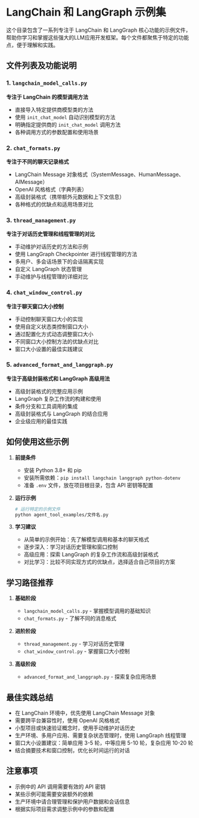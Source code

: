 # LangChain 和 LangGraph 示例集

这个目录包含了一系列专注于 LangChain 和 LangGraph 核心功能的示例文件，帮助你学习和掌握这些强大的LLM应用开发框架。每个文件都聚焦于特定的功能点，便于理解和实践。

## 文件列表及功能说明

### 1. `langchain_model_calls.py`
**专注于 LangChain 的模型调用方法**
- 直接导入特定提供商模型类的方法
- 使用 `init_chat_model` 自动识别模型的方法
- 明确指定提供商的 `init_chat_model` 调用方法
- 各种调用方式的参数配置和使用场景

### 2. `chat_formats.py`
**专注于不同的聊天记录格式**
- LangChain Message 对象格式（SystemMessage、HumanMessage、AIMessage）
- OpenAI 风格格式（字典列表）
- 高级封装格式（携带额外元数据和上下文信息）
- 各种格式的优缺点和适用场景对比

### 3. `thread_management.py`
**专注于对话历史管理和线程管理的对比**
- 手动维护对话历史的方法和示例
- 使用 LangGraph Checkpointer 进行线程管理的方法
- 多用户、多会话场景下的会话隔离实现
- 自定义 LangGraph 状态管理
- 手动维护与线程管理的详细对比

### 4. `chat_window_control.py`
**专注于聊天窗口大小控制**
- 手动控制聊天窗口大小的实现
- 使用自定义状态类控制窗口大小
- 通过配置化方式动态调整窗口大小
- 不同窗口大小控制方法的优缺点对比
- 窗口大小设置的最佳实践建议

### 5. `advanced_format_and_langgraph.py`
**专注于高级封装格式和 LangGraph 高级用法**
- 高级封装格式的完整应用示例
- LangGraph 复杂工作流的构建和使用
- 条件分支和工具调用的集成
- 高级封装格式与 LangGraph 的结合应用
- 企业级应用的最佳实践

## 如何使用这些示例

1. **前提条件**
   - 安装 Python 3.8+ 和 pip
   - 安装所需依赖：`pip install langchain langgraph python-dotenv`
   - 准备 `.env` 文件，放在项目根目录，包含 API 密钥等配置

2. **运行示例**
   ```bash
   # 运行特定的示例文件
   python agent_tool_examples/文件名.py
   ```

3. **学习建议**
   - 从简单的示例开始：先了解模型调用和基本的聊天格式
   - 逐步深入：学习对话历史管理和窗口控制
   - 高级应用：探索 LangGraph 的复杂工作流和高级封装格式
   - 对比学习：比较不同实现方式的优缺点，选择适合自己项目的方案

## 学习路径推荐

1. **基础阶段**
   - `langchain_model_calls.py` - 掌握模型调用的基础知识
   - `chat_formats.py` - 了解不同的消息格式

2. **进阶阶段**
   - `thread_management.py` - 学习对话历史管理
   - `chat_window_control.py` - 掌握窗口大小控制

3. **高级阶段**
   - `advanced_format_and_langgraph.py` - 探索复杂应用场景

## 最佳实践总结

- 在 LangChain 环境中，优先使用 LangChain Message 对象
- 需要跨平台兼容性时，使用 OpenAI 风格格式
- 小型项目或快速验证概念时，使用手动维护对话历史
- 生产环境、多用户应用、需要复杂状态管理时，使用 LangGraph 线程管理
- 窗口大小设置建议：简单应用 3-5 轮，中等应用 5-10 轮，复杂应用 10-20 轮
- 结合摘要技术和窗口控制，优化长时间运行的对话

## 注意事项
- 示例中的 API 调用需要有效的 API 密钥
- 某些示例可能需要安装额外的依赖
- 生产环境中请合理管理和保护用户数据和会话信息
- 根据实际项目需求调整示例中的参数和配置